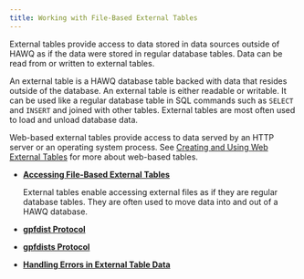 ```yaml
---
title: Working with File-Based External Tables
---
```


<!--
Licensed to the Apache Software Foundation (ASF) under one
or more contributor license agreements.  See the NOTICE file
distributed with this work for additional information
regarding copyright ownership.  The ASF licenses this file
to you under the Apache License, Version 2.0 (the
"License"); you may not use this file except in compliance
with the License.  You may obtain a copy of the License at

  http://www.apache.org/licenses/LICENSE-2.0

Unless required by applicable law or agreed to in writing,
software distributed under the License is distributed on an
"AS IS" BASIS, WITHOUT WARRANTIES OR CONDITIONS OF ANY
KIND, either express or implied.  See the License for the
specific language governing permissions and limitations
under the License.
-->

External tables provide access to data stored in data sources outside of HAWQ as if the data were stored in regular database tables. Data can be read from or written to external tables.

An external table is a HAWQ database table backed with data that resides outside of the database. An external table is either readable or writable. It can be used like a regular database table in SQL commands such as `SELECT` and `INSERT` and joined with other tables. External tables are most often used to load and unload database data.

Web-based external tables provide access to data served by an HTTP server or an operating system process. See [Creating and Using Web External Tables](g-creating-and-using-web-external-tables.html#topic31) for more about web-based tables.

-   **[Accessing File-Based External Tables](../../datamgmt/load/g-external-tables/index.html)**

    External tables enable accessing external files as if they are regular database tables. They are often used to move data into and out of a HAWQ database.

-   **[gpfdist Protocol](../../datamgmt/load/g-gpfdist-protocol/index.html)**

-   **[gpfdists Protocol](../../datamgmt/load/g-gpfdists-protocol/index.html)**

-   **[Handling Errors in External Table Data](../../datamgmt/load/g-handling-errors-ext-table-data/index.html)**


